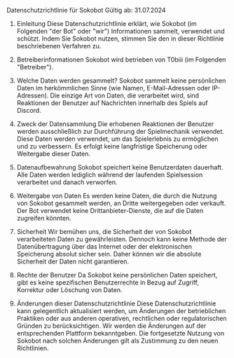 Datenschutzrichtlinie für Sokobot
Gültig ab: 31.07.2024

1. Einleitung
Diese Datenschutzrichtlinie erklärt, wie Sokobot (im Folgenden "der Bot" oder "wir") Informationen sammelt, verwendet und schützt. Indem Sie Sokobot nutzen, stimmen Sie den in dieser Richtlinie beschriebenen Verfahren zu.

2. Betreiberinformationen
Sokobot wird betrieben von T0biii (im Folgenden "Betreiber"). 

3. Welche Daten werden gesammelt?
Sokobot sammelt keine persönlichen Daten im herkömmlichen Sinne (wie Namen, E-Mail-Adressen oder IP-Adressen). Die einzige Art von Daten, die verarbeitet wird, sind Reaktionen der Benutzer auf Nachrichten innerhalb des Spiels auf Discord.

4. Zweck der Datensammlung
Die erhobenen Reaktionen der Benutzer werden ausschließlich zur Durchführung der Spielmechanik verwendet. Diese Daten werden verwendet, um das Spielerlebnis zu ermöglichen und zu verbessern. Es erfolgt keine langfristige Speicherung oder Weitergabe dieser Daten.

5. Datenaufbewahrung
Sokobot speichert keine Benutzerdaten dauerhaft. Alle Daten werden lediglich während der laufenden Spielsession verarbeitet und danach verworfen.

6. Weitergabe von Daten
Es werden keine Daten, die durch die Nutzung von Sokobot gesammelt werden, an Dritte weitergegeben oder verkauft. Der Bot verwendet keine Drittanbieter-Dienste, die auf die Daten zugreifen könnten.

7. Sicherheit
Wir bemühen uns, die Sicherheit der von Sokobot verarbeiteten Daten zu gewährleisten. Dennoch kann keine Methode der Datenübertragung über das Internet oder der elektronischen Speicherung absolut sicher sein. Daher können wir die absolute Sicherheit der Daten nicht garantieren.

8. Rechte der Benutzer
Da Sokobot keine persönlichen Daten speichert, gibt es keine spezifischen Benutzerrechte in Bezug auf Zugriff, Korrektur oder Löschung von Daten.

9. Änderungen dieser Datenschutzrichtlinie
Diese Datenschutzrichtlinie kann gelegentlich aktualisiert werden, um Änderungen der betrieblichen Praktiken oder aus anderen operativen, rechtlichen oder regulatorischen Gründen zu berücksichtigen. Wir werden die Änderungen auf der entsprechenden Plattform bekanntgeben. Die fortgesetzte Nutzung von Sokobot nach solchen Änderungen gilt als Zustimmung zu den neuen Richtlinien.
